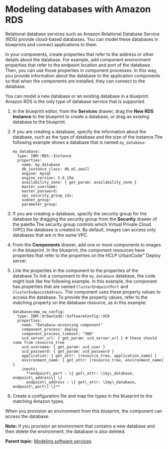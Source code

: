 # Modeling databases with Amazon RDS

Relational database services such as Amazon Relational Database Service \(RDS\) provide cloud-based databases. You can model these databases in blueprints and connect applications to them.

In your components, create properties that refer to the address or other details about the database. For example, add component environment properties that refer to the endpoint location and port of the database. Then, you can use those properties in component processes. In this way, you provide information about the database to the application components so that when the components are installed, they can connect to the database.

You can model a new database or an existing database in a blueprint. Amazon RDS is the only type of database service that is supported.

1.  In the blueprint editor, from the **Services** drawer, drag the **New RDS Instance** to the blueprint to create a database, or drag an existing database to the blueprint. 
2.  If you are creating a database, specify the information about the database, such as the type of database and the size of the instance.The following example shows a database that is named `my_database`:

    ```
    my_database:
      type: IBM::RDS::Instance
      properties:
        name: my_database
        db_instance_class: db.m1.small
        engine: mysql
        engine_version: 5.6.19a
        availability_zone: { get_param: availability_zone }
        master_username: 
        master_password: 
        vpc_security_group_ids: 
        subnet_group:
        parameter_group:
    ```

3.  If you are creating a database, specify the security group for the database by dragging the security group from the **Security** drawer of the palette.The security group controls which Virtual Private Cloud \(VPC\) the database is created in. By default, images can access only databases that are in the same VPC.
4.   From the **Components** drawer, add one or more components to images in the blueprint. In the blueprint, the component resources have properties that refer to the properties on the HCL® UrbanCode™ Deploy server.
5.  Link the properties in the component to the properties of the database.To link a component to the `my_database` database, the code might look like the following example. In this example, the component has properties that are named `ClusterEndpointPort` and `ClusterEndpointAddress`. The component uses these property values to access the database. To provide the property values, refer to the matching property on the database resource, as in this example:

    ```
    databasecomp_sw_config:
      type: IBM::UrbanCode::SoftwareConfig::UCD
      properties: 
        name: "Database-accessing component"
        component_process: deploy
        component_process_timeout: "300"
        ucd_server_url: { get_param: ucd_server_url } # these should come from resource_tree
        ucd_username: { get_param: ucd_user }
        ucd_password: { get_param: ucd_password }
        application: { get_attr: [resource_tree, application_name] }
        environment_name: { get_attr: [resource_tree, environment_name] }
        inputs:
          **endpoint\_port : \{ get\_attr: \[my\_database, endpoint\_address\] \}
          endpoint\_address : \{ get\_attr: \[my\_database, endpoint\_port\] \}**
    ```

6.  Create a configuration file and map the types in the blueprint to the matching Amazon types.

When you provision an environment from this blueprint, the component can access the database.

**Note:** If you provision an environment that contains a new database and then delete the environment, the database is also deleted.

**Parent topic:** [Modeling software services](../../com.ibm.edt.doc/topics/blueprint_service_ov.md)

